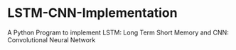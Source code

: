 # LSTM-CNN-Implementation

A Python Program to implement LSTM: Long Term Short Memory and CNN: Convolutional Neural Network
